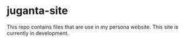 # juganta-site
This repo contains files that are use in my persona website. This site is currently in development.